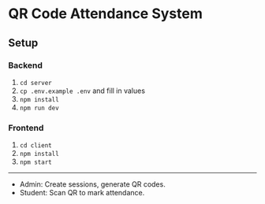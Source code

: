 # QR Code Attendance System

## Setup

### Backend
1. `cd server`
2. `cp .env.example .env` and fill in values
3. `npm install`
4. `npm run dev`

### Frontend
1. `cd client`
2. `npm install`
3. `npm start`

---

- Admin: Create sessions, generate QR codes.
- Student: Scan QR to mark attendance. 